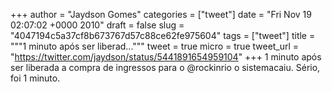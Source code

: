 
+++
author = "Jaydson Gomes"
categories = ["tweet"]
date = "Fri Nov 19 02:07:02 +0000 2010"
draft = false
slug = "4047194c5a37cf8b673767d57c88ce62fe975604"
tags = ["tweet"]
title = """1 minuto após ser liberad..."""
tweet = true
micro = true
tweet_url = "https://twitter.com/jaydson/status/5441891654959104"
+++
1 minuto após ser liberada a compra de ingressos para o @rockinrio o sistemacaiu. Sério, foi 1 minuto.
